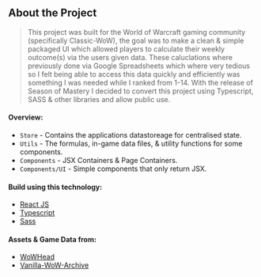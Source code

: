 ## About the Project
> This project was built for the World of Warcraft gaming community (specifically Classic-WoW), the goal was to make a clean & simple packaged UI which allowed players to calculate their weekly outcome(s) via the users given data. These caluclations where previously done via Google Spreadsheets which where very tedious so I felt being able to access this data quickly and efficiently was something I was needed while I ranked from 1-14. With the release of Season of Mastery I decided to convert this project using Typescript, SASS & other libraries and allow public use.

#### Overview:
- `Store` - Contains the applications datastoreage for centralised state.
- `Utils` - The formulas, in-game data files, & utility functions for some components.
- `Components` - JSX Containers & Page Containers. 
- `Components/UI` - Simple components that only return JSX.

#### Build using this technology: 
- [React JS](https://reactjs.org/)
- [Typescript](https://www.typescriptlang.org/)
- [Sass](https://sass-lang.com/)

#### Assets & Game Data from: 
- [WoWHead](https://classic.wowhead.com/guides/pvp-honor-system-overview-wow-classic)
- [Vanilla-WoW-Archive](https://vanilla-wow-archive.fandom.com/wiki/Honor_System)
